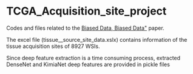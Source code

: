 # TCGA_Acquisition_site_project

Codes and files related to the [Biased Data, Biased Data"](https://www.researchsquare.com/article/rs-943804/v1) paper.

The excel file (tissue__source_site_data.xslx) contains information of the tissue acquisition sites of 8927 WSIs.

Since deep feature extraction is a time consuming process, extracted DenseNet and KimiaNet deep features are provided in pickle files
